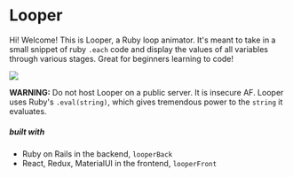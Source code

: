 # Looper

Hi! Welcome! This is Looper, a Ruby loop animator.  It's meant to take in a small snippet of ruby `.each` code and display the values of all variables through various stages.  Great for beginners learning to code!

![](http://g.recordit.co/uIEQLjf9Ck.gif)

**WARNING:** Do not host Looper on a public server.  It is insecure AF.  Looper uses Ruby's `.eval(string)`, which gives tremendous power to the `string` it evaluates.


##### built with
- Ruby on Rails in the backend, `looperBack`
- React, Redux, MaterialUI in the frontend, `looperFront`



<!-- ##### design decisions
- Ruby on Rails in the backend does most of the work
  - single endpoint: `POST` /code_bits
    - accept variable declaration
    - accept `.each` parts: collection, element, block
  - returns an array of states
    - as string, for easy frontend rendering
  - misc.
    - CodeBits instance `belongs to` a collection, aka a Variable instance
    - CodeBits displays a
- React in the frontend to display -->
